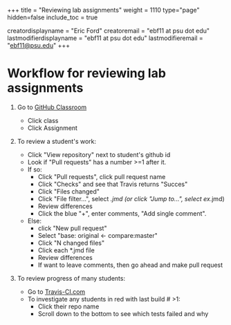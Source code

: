 +++
title = "Reviewing lab assignments"
weight = 1110
type="page"
hidden=false
include_toc = true

creatordisplayname = "Eric Ford"
creatoremail = "ebf11 at psu dot edu"
lastmodifierdisplayname = "ebf11 at psu dot edu"
lastmodifieremail = "ebf11@psu.edu"
+++

# Workflow for reviewing lab assignments

1. Go to [GitHub Classroom](https://classroom.github.com/classrooms)
   - Click class
   - Click Assignment 

2. To review a student's work:
   - Click "View repository" next to student's github id
   - Look if "Pull requests" has a number >=1 after it. 
   - If so:
       + Click "Pull requests", click pull request name
       + Click "Checks" and see that Travis returns "Succes"
       + Click "Files changed"
       + Click "File filter...", select *.jmd (or click "Jump to...", select ex*.jmd)
       + Review differences
       + Click the blue "+", enter comments, "Add single comment".
   - Else:
       + click "New pull request"
       + Select "base: original <- compare:master"
       + Click "N changed files"
       + Click each *.jmd file
       + Review differences
       + If want to leave comments, then go ahead and make pull request

3. To review progress of many students:
   - Go to [Travis-CI.com](https://travis-ci.com/PsuAstro528)
   - To investigate any students in red with last build # >1: 
       + Click their repo name
       + Scroll down to the bottom to see which tests failed and why

